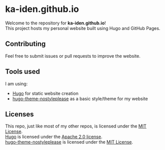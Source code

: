 # ka-iden.github.io

Welcome to the repository for **ka-iden.github.io**!</br>
This project hosts my personal website built using Hugo and GitHub Pages.

## Contributing

Feel free to submit issues or pull requests to improve the website.

## Tools used

I am using:

- [Hugo](https://github.com/gohugoio/hugo) for static website creation
- [hugo-theme-nostyleplease](https://github.com/hanwenguo/hugo-theme-nostyleplease) as a basic style/theme for my website

## Licenses

This repo, just like most of my other repos, is licensed under the [MIT License](LICENSE).</br>
[Hugo](https://github.com/gohugoio/hugo) is licensed under the [Apache 2.0 license](https://github.com/gohugoio/hugo/blob/master/LICENSE).</br>
[hugo-theme-nostyleplease](https://github.com/hanwenguo/hugo-theme-nostyleplease) is licensed under the [MIT License](https://github.com/hanwenguo/hugo-theme-nostyleplease/blob/main/LICENSE).</br>
